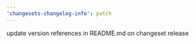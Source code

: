 ```yaml
---
'changesets-changelog-info': patch
---
```


update version references in README.md on changeset release
